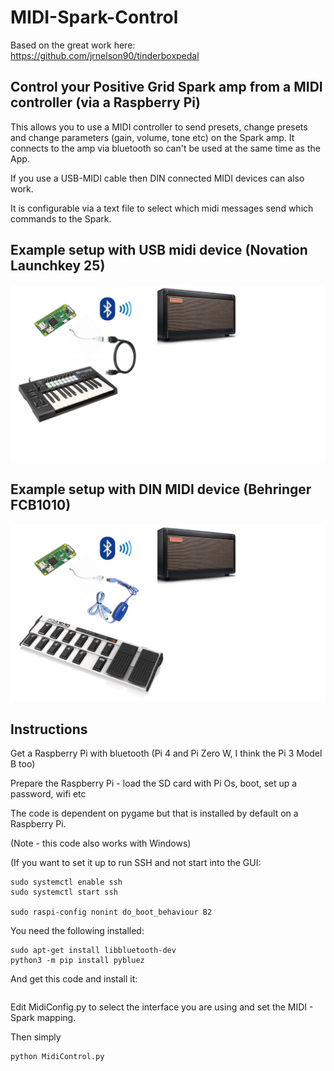 # MIDI-Spark-Control

Based on the great work here: https://github.com/jrnelson90/tinderboxpedal

## Control your Positive Grid Spark amp from a MIDI controller (via a Raspberry Pi)

This allows you to use a MIDI controller to send presets, change presets and change parameters (gain, volume, tone etc) on the Spark amp. It connects to the amp via bluetooth so can't be used at the same time as the App.

If you use a USB-MIDI cable then DIN connected MIDI devices can also work.

It is configurable via a text file to select which midi messages send which commands to the Spark.

## Example setup with USB midi device (Novation Launchkey 25)

![Spark Setups](https://github.com/paulhamsh/MIDI-Spark-Control/blob/main/digrams/Setup1.jpg)

## Example setup with DIN MIDI device (Behringer FCB1010)

![Spark Setups](https://github.com/paulhamsh/MIDI-Spark-Control/blob/main/digrams/Setup2.jpg)

## Instructions

Get a Raspberry Pi with bluetooth (Pi 4 and Pi Zero W, I think the Pi 3 Model B too)

Prepare the Raspberry Pi - load the SD card with Pi Os, boot, set up a password, wifi etc

The code is dependent on pygame but that is installed by default on a Raspberry Pi.

(Note - this code also works with Windows)

(If you want to set it up to run SSH and not start into the GUI:

```
sudo systemctl enable ssh
sudo systemctl start ssh

sudo raspi-config nonint do_boot_behaviour B2

```

You need the following installed:

```
sudo apt-get install libbluetooth-dev
python3 -m pip install pybluez
```

And get this code and install it:

```

```

Edit MidiConfig.py to select the interface you are using and set the MIDI - Spark mapping.

Then simply 

```
python MidiControl.py
```

